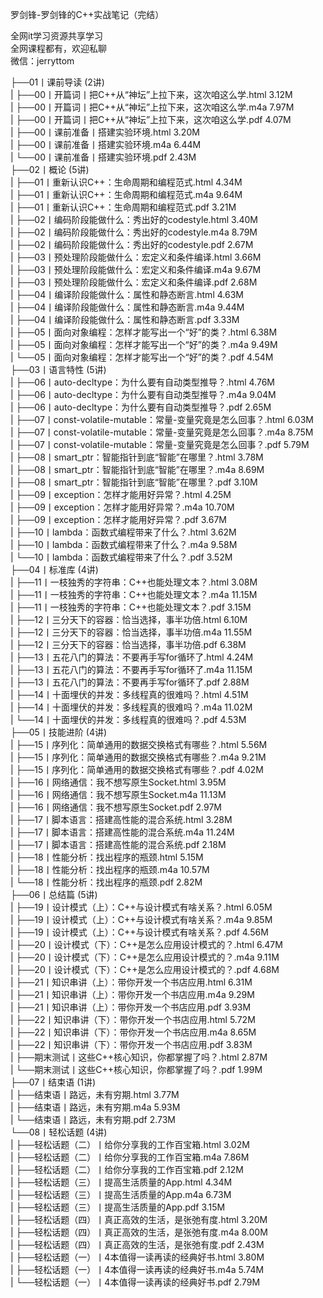 罗剑锋-罗剑锋的C++实战笔记（完结）

全网it学习资源共享学习<br>全网课程都有，欢迎私聊<br>微信：jerryttom<br>

├──01丨课前导读 (2讲)<br> | ├──00丨开篇词丨把C++从“神坛”上拉下来，这次咱这么学.html 3.12M<br> | ├──00丨开篇词丨把C++从“神坛”上拉下来，这次咱这么学.m4a 7.97M<br> | ├──00丨开篇词丨把C++从“神坛”上拉下来，这次咱这么学.pdf 4.07M<br> | ├──00丨课前准备丨搭建实验环境.html 3.20M<br> | ├──00丨课前准备丨搭建实验环境.m4a 6.44M<br> | └──00丨课前准备丨搭建实验环境.pdf 2.43M<br> ├──02丨概论 (5讲)<br> | ├──01丨重新认识C++：生命周期和编程范式.html 4.34M<br> | ├──01丨重新认识C++：生命周期和编程范式.m4a 9.64M<br> | ├──01丨重新认识C++：生命周期和编程范式.pdf 3.21M<br> | ├──02丨编码阶段能做什么：秀出好的codestyle.html 3.40M<br> | ├──02丨编码阶段能做什么：秀出好的codestyle.m4a 8.79M<br> | ├──02丨编码阶段能做什么：秀出好的codestyle.pdf 2.67M<br> | ├──03丨预处理阶段能做什么：宏定义和条件编译.html 3.66M<br> | ├──03丨预处理阶段能做什么：宏定义和条件编译.m4a 9.67M<br> | ├──03丨预处理阶段能做什么：宏定义和条件编译.pdf 2.68M<br> | ├──04丨编译阶段能做什么：属性和静态断言.html 4.63M<br> | ├──04丨编译阶段能做什么：属性和静态断言.m4a 9.44M<br> | ├──04丨编译阶段能做什么：属性和静态断言.pdf 3.33M<br> | ├──05丨面向对象编程：怎样才能写出一个“好”的类？.html 6.38M<br> | ├──05丨面向对象编程：怎样才能写出一个“好”的类？.m4a 9.49M<br> | └──05丨面向对象编程：怎样才能写出一个“好”的类？.pdf 4.54M<br> ├──03丨语言特性 (5讲)<br> | ├──06丨auto-decltype：为什么要有自动类型推导？.html 4.76M<br> | ├──06丨auto-decltype：为什么要有自动类型推导？.m4a 9.04M<br> | ├──06丨auto-decltype：为什么要有自动类型推导？.pdf 2.65M<br> | ├──07丨const-volatile-mutable：常量-变量究竟是怎么回事？.html 6.03M<br> | ├──07丨const-volatile-mutable：常量-变量究竟是怎么回事？.m4a 8.75M<br> | ├──07丨const-volatile-mutable：常量-变量究竟是怎么回事？.pdf 5.79M<br> | ├──08丨smart_ptr：智能指针到底“智能”在哪里？.html 3.78M<br> | ├──08丨smart_ptr：智能指针到底“智能”在哪里？.m4a 8.69M<br> | ├──08丨smart_ptr：智能指针到底“智能”在哪里？.pdf 3.10M<br> | ├──09丨exception：怎样才能用好异常？.html 4.25M<br> | ├──09丨exception：怎样才能用好异常？.m4a 10.70M<br> | ├──09丨exception：怎样才能用好异常？.pdf 3.67M<br> | ├──10丨lambda：函数式编程带来了什么？.html 3.62M<br> | ├──10丨lambda：函数式编程带来了什么？.m4a 9.58M<br> | └──10丨lambda：函数式编程带来了什么？.pdf 3.52M<br> ├──04丨标准库 (4讲)<br> | ├──11丨一枝独秀的字符串：C++也能处理文本？.html 3.08M<br> | ├──11丨一枝独秀的字符串：C++也能处理文本？.m4a 11.15M<br> | ├──11丨一枝独秀的字符串：C++也能处理文本？.pdf 3.15M<br> | ├──12丨三分天下的容器：恰当选择，事半功倍.html 6.10M<br> | ├──12丨三分天下的容器：恰当选择，事半功倍.m4a 11.55M<br> | ├──12丨三分天下的容器：恰当选择，事半功倍.pdf 6.38M<br> | ├──13丨五花八门的算法：不要再手写for循环了.html 4.24M<br> | ├──13丨五花八门的算法：不要再手写for循环了.m4a 11.15M<br> | ├──13丨五花八门的算法：不要再手写for循环了.pdf 2.88M<br> | ├──14丨十面埋伏的并发：多线程真的很难吗？.html 4.51M<br> | ├──14丨十面埋伏的并发：多线程真的很难吗？.m4a 11.02M<br> | └──14丨十面埋伏的并发：多线程真的很难吗？.pdf 4.53M<br> ├──05丨技能进阶 (4讲)<br> | ├──15丨序列化：简单通用的数据交换格式有哪些？.html 5.56M<br> | ├──15丨序列化：简单通用的数据交换格式有哪些？.m4a 9.21M<br> | ├──15丨序列化：简单通用的数据交换格式有哪些？.pdf 4.02M<br> | ├──16丨网络通信：我不想写原生Socket.html 3.95M<br> | ├──16丨网络通信：我不想写原生Socket.m4a 11.13M<br> | ├──16丨网络通信：我不想写原生Socket.pdf 2.97M<br> | ├──17丨脚本语言：搭建高性能的混合系统.html 3.28M<br> | ├──17丨脚本语言：搭建高性能的混合系统.m4a 11.24M<br> | ├──17丨脚本语言：搭建高性能的混合系统.pdf 2.18M<br> | ├──18丨性能分析：找出程序的瓶颈.html 5.15M<br> | ├──18丨性能分析：找出程序的瓶颈.m4a 10.57M<br> | └──18丨性能分析：找出程序的瓶颈.pdf 2.82M<br> ├──06丨总结篇 (5讲)<br> | ├──19丨设计模式（上）：C++与设计模式有啥关系？.html 6.05M<br> | ├──19丨设计模式（上）：C++与设计模式有啥关系？.m4a 9.85M<br> | ├──19丨设计模式（上）：C++与设计模式有啥关系？.pdf 4.56M<br> | ├──20丨设计模式（下）：C++是怎么应用设计模式的？.html 6.47M<br> | ├──20丨设计模式（下）：C++是怎么应用设计模式的？.m4a 9.11M<br> | ├──20丨设计模式（下）：C++是怎么应用设计模式的？.pdf 4.68M<br> | ├──21丨知识串讲（上）：带你开发一个书店应用.html 6.31M<br> | ├──21丨知识串讲（上）：带你开发一个书店应用.m4a 9.29M<br> | ├──21丨知识串讲（上）：带你开发一个书店应用.pdf 3.93M<br> | ├──22丨知识串讲（下）：带你开发一个书店应用.html 5.72M<br> | ├──22丨知识串讲（下）：带你开发一个书店应用.m4a 8.65M<br> | ├──22丨知识串讲（下）：带你开发一个书店应用.pdf 3.83M<br> | ├──期末测试丨这些C++核心知识，你都掌握了吗？.html 2.87M<br> | └──期末测试丨这些C++核心知识，你都掌握了吗？.pdf 1.99M<br> ├──07丨结束语 (1讲)<br> | ├──结束语丨路远，未有穷期.html 3.77M<br> | ├──结束语丨路远，未有穷期.m4a 5.93M<br> | └──结束语丨路远，未有穷期.pdf 2.73M<br> └──08丨轻松话题 (4讲)<br> | ├──轻松话题（二）丨给你分享我的工作百宝箱.html 3.02M<br> | ├──轻松话题（二）丨给你分享我的工作百宝箱.m4a 7.86M<br> | ├──轻松话题（二）丨给你分享我的工作百宝箱.pdf 2.12M<br> | ├──轻松话题（三）丨提高生活质量的App.html 4.34M<br> | ├──轻松话题（三）丨提高生活质量的App.m4a 6.73M<br> | ├──轻松话题（三）丨提高生活质量的App.pdf 3.15M<br> | ├──轻松话题（四）丨真正高效的生活，是张弛有度.html 3.20M<br> | ├──轻松话题（四）丨真正高效的生活，是张弛有度.m4a 8.00M<br> | ├──轻松话题（四）丨真正高效的生活，是张弛有度.pdf 2.43M<br> | ├──轻松话题（一）丨4本值得一读再读的经典好书.html 3.80M<br> | ├──轻松话题（一）丨4本值得一读再读的经典好书.m4a 5.74M<br> | └──轻松话题（一）丨4本值得一读再读的经典好书.pdf 2.79M